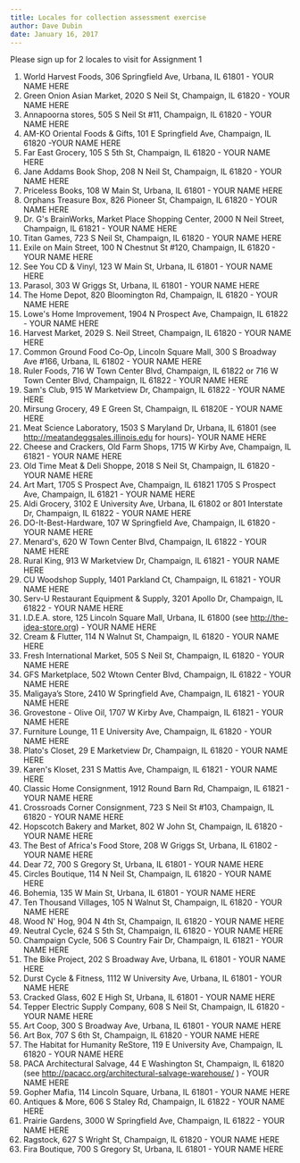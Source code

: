 ```yaml
---
title: Locales for collection assessment exercise
author: Dave Dubin
date: January 16, 2017
---
```

Please sign up for 2 locales to visit for Assignment 1 
1. World Harvest Foods, 306 Springfield Ave, Urbana, IL 61801 - YOUR NAME HERE
2. Green Onion Asian Market, 2020 S Neil St, Champaign, IL 61820 - YOUR NAME HERE
3. Annapoorna stores, 505 S Neil St #11, Champaign, IL 61820 - YOUR NAME HERE
4. AM-KO Oriental Foods & Gifts, 101 E Springfield Ave, Champaign, IL 61820 -YOUR NAME HERE
5. Far East Grocery, 105 S 5th St, Champaign, IL 61820 - YOUR NAME HERE
6. Jane Addams Book Shop, 208 N Neil St, Champaign, IL 61820 - YOUR NAME HERE
7. Priceless Books, 108 W Main St, Urbana, IL 61801 - YOUR NAME HERE
8. Orphans Treasure Box, 826 Pioneer St, Champaign, IL 61820 - YOUR NAME HERE
9. Dr. G's BrainWorks, Market Place Shopping Center, 2000 N Neil Street, Champaign, IL 61821 - YOUR NAME HERE
10. Titan Games, 723 S Neil St, Champaign, IL 61820 - YOUR NAME HERE
11. Exile on Main Street, 100 N Chestnut St #120, Champaign, IL 61820 - YOUR NAME HERE
12. See You CD & Vinyl, 123 W Main St, Urbana, IL 61801 - YOUR NAME HERE
13. Parasol, 303 W Griggs St, Urbana, IL 61801 - YOUR NAME HERE
14. The Home Depot, 820 Bloomington Rd, Champaign, IL 61820 - YOUR NAME HERE
15. Lowe's Home Improvement, 1904 N Prospect Ave, Champaign, IL 61822 - YOUR NAME HERE
16. Harvest Market, 2029 S. Neil Street, Champaign, IL 61820 - YOUR NAME HERE
17. Common Ground Food Co-Op, Lincoln Square Mall, 300 S Broadway Ave #166, Urbana, IL 61802 - YOUR NAME HERE
18. Ruler Foods, 716 W Town Center Blvd, Champaign, IL 61822 or 716 W Town Center Blvd, Champaign, IL 61822 - YOUR NAME HERE
19. Sam's Club, 915 W Marketview Dr, Champaign, IL 61822 - YOUR NAME HERE
20. Mirsung Grocery, 49 E Green St, Champaign, IL 61820E - YOUR NAME HERE
21. Meat Science Laboratory, 1503 S Maryland Dr, Urbana, IL 61801 (see http://meatandeggsales.illinois.edu for hours)- YOUR NAME HERE
22. Cheese and Crackers, Old Farm Shops, 1715 W Kirby Ave, Champaign, IL 61821 - YOUR NAME HERE
23. Old Time Meat & Deli Shoppe, 2018 S Neil St, Champaign, IL 61820 - YOUR NAME HERE 
24. Art Mart, 1705 S Prospect Ave, Champaign, IL 61821 1705 S Prospect Ave, Champaign, IL 61821 - YOUR NAME HERE
25. Aldi Grocery, 3102 E University Ave, Urbana, IL 61802 or 801 Interstate Dr, Champaign, IL 61822 - YOUR NAME HERE
26. DO-It-Best-Hardware, 107 W Springfield Ave, Champaign, IL 61820 - YOUR NAME HERE
27. Menard's, 620 W Town Center Blvd, Champaign, IL 61822 - YOUR NAME HERE
28. Rural King, 913 W Marketview Dr, Champaign, IL 61821 - YOUR NAME HERE
29. CU Woodshop Supply, 1401 Parkland Ct, Champaign, IL 61821 - YOUR NAME HERE
30. Serv-U Restaurant Equipment & Supply, 3201 Apollo Dr, Champaign, IL 61822 - YOUR NAME HERE
31. I.D.E.A. store, 125 Lincoln Square Mall, Urbana, IL 61800 (see http://the-idea-store.org) - YOUR NAME HERE
32. Cream & Flutter, 114 N Walnut St, Champaign, IL 61820 - YOUR NAME HERE
33. Fresh International Market, 505 S Neil St, Champaign, IL 61820 - YOUR NAME HERE
34. GFS Marketplace, 502 Wtown Center Blvd, Champaign, IL 61822 - YOUR NAME HERE
35. Maligaya’s Store, 2410 W Springfield Ave, Champaign, IL 61821 - YOUR NAME HERE
36. Grovestone - Olive Oil, 1707 W Kirby Ave, Champaign, IL 61821 - YOUR NAME HERE
37. Furniture Lounge, 11 E University Ave, Champaign, IL 61820 - YOUR NAME HERE
38. Plato's Closet, 29 E Marketview Dr, Champaign, IL 61820 - YOUR NAME HERE
39. Karen's Kloset, 231 S Mattis Ave, Champaign, IL 61821 - YOUR NAME HERE
40. Classic Home Consignment, 1912 Round Barn Rd, Champaign, IL 61821 - YOUR NAME HERE
41. Crossroads Corner Consignment, 723 S Neil St #103, Champaign, IL 61820 - YOUR NAME HERE
42. Hopscotch Bakery and Market, 802 W John St, Champaign, IL 61820 - YOUR NAME HERE
43. The Best of Africa's Food Store, 208 W Griggs St, Urbana, IL 61802 - YOUR NAME HERE
44. Dear 72, 700 S Gregory St, Urbana, IL 61801 - YOUR NAME HERE
45. Circles Boutique, 114 N Neil St, Champaign, IL 61820 - YOUR NAME HERE
46. Bohemia, 135 W Main St, Urbana, IL 61801 - YOUR NAME HERE
47. Ten Thousand Villages, 105 N Walnut St, Champaign, IL 61820 - YOUR NAME HERE
48. Wood N' Hog, 904 N 4th St, Champaign, IL 61820 - YOUR NAME HERE
49. Neutral Cycle, 624 S 5th St, Champaign, IL 61820 - YOUR NAME HERE
50. Champaign Cycle, 506 S Country Fair Dr, Champaign, IL 61821 - YOUR NAME HERE
51. The Bike Project, 202 S Broadway Ave, Urbana, IL 61801 - YOUR NAME HERE
52. Durst Cycle & Fitness, 1112 W University Ave, Urbana, IL 61801 - YOUR NAME HERE
53. Cracked Glass, 602 E High St, Urbana, IL 61801 - YOUR NAME HERE
54. Tepper Electric Supply Company, 608 S Neil St, Champaign, IL 61820 - YOUR NAME HERE
55. Art Coop, 300 S Broadway Ave, Urbana, IL 61801 - YOUR NAME HERE
56. Art Box, 707 S 6th St, Champaign, IL 61820 - YOUR NAME HERE
57. The Habitat for Humanity ReStore, 119 E University Ave, Champaign, IL 61820 - YOUR NAME HERE
58. PACA Architectural Salvage, 44 E Washington St, Champaign, IL 61820 (see http://pacacc.org/architectural-salvage-warehouse/ ) - YOUR NAME HERE
59. Gopher Mafia, 114 Lincoln Square, Urbana, IL 61801 - YOUR NAME HERE
60. Antiques & More, 606 S Staley Rd, Champaign, IL 61822 - YOUR NAME HERE
61. Prairie Gardens, 3000 W Springfield Ave, Champaign, IL 61822 - YOUR NAME HERE
62. Ragstock, 627 S Wright St, Champaign, IL 61820 - YOUR NAME HERE
63. Fira Boutique, 700 S Gregory St, Urbana, IL 61801 - YOUR NAME HERE
